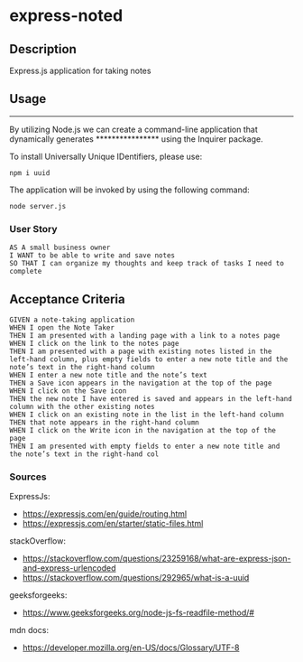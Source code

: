 # express-noted


## Description
Express.js application for taking notes

## Usage
***
By utilizing Node.js we can create a command-line application that dynamically generates **************** using the Inquirer package.

To install Universally Unique IDentifiers, please use:

```
npm i uuid
```

The application will be invoked by using the following command:
```
node server.js
```

### User Story
```
AS A small business owner
I WANT to be able to write and save notes
SO THAT I can organize my thoughts and keep track of tasks I need to complete
```
## Acceptance Criteria
```
GIVEN a note-taking application
WHEN I open the Note Taker
THEN I am presented with a landing page with a link to a notes page
WHEN I click on the link to the notes page
THEN I am presented with a page with existing notes listed in the left-hand column, plus empty fields to enter a new note title and the note’s text in the right-hand column
WHEN I enter a new note title and the note’s text
THEN a Save icon appears in the navigation at the top of the page
WHEN I click on the Save icon
THEN the new note I have entered is saved and appears in the left-hand column with the other existing notes
WHEN I click on an existing note in the list in the left-hand column
THEN that note appears in the right-hand column
WHEN I click on the Write icon in the navigation at the top of the page
THEN I am presented with empty fields to enter a new note title and the note’s text in the right-hand col
```

### Sources

ExpressJs:
- https://expressjs.com/en/guide/routing.html
- https://expressjs.com/en/starter/static-files.html

stackOverflow:
- https://stackoverflow.com/questions/23259168/what-are-express-json-and-express-urlencoded
- https://stackoverflow.com/questions/292965/what-is-a-uuid 

geeksforgeeks:
- https://www.geeksforgeeks.org/node-js-fs-readfile-method/#

mdn docs:
- https://developer.mozilla.org/en-US/docs/Glossary/UTF-8